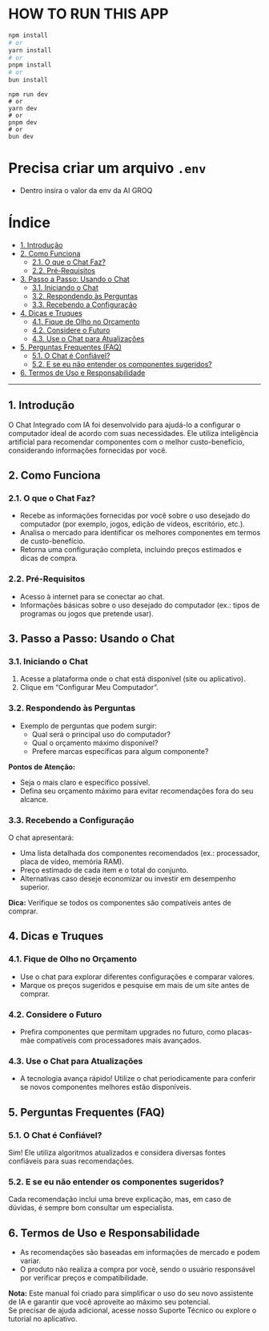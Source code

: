 # HOW TO RUN THIS APP
```bash
npm install 
# or
yarn install
# or
pnpm install
# or
bun install
```


```
npm run dev
# or
yarn dev
# or
pnpm dev
# or
bun dev
```

# Precisa criar um arquivo ```.env```


- Dentro insira o valor da env da AI GROQ 


# Índice
- [1. Introdução](#1-introdução)
- [2. Como Funciona](#2-como-funciona)
  - [2.1. O que o Chat Faz?](#21-o-que-o-chat-faz)
  - [2.2. Pré-Requisitos](#22-pré-requisitos)
- [3. Passo a Passo: Usando o Chat](#3-passo-a-passo-usando-o-chat)
  - [3.1. Iniciando o Chat](#31-iniciando-o-chat)
  - [3.2. Respondendo às Perguntas](#32-respondendo-às-perguntas)
  - [3.3. Recebendo a Configuração](#33-recebendo-a-configuração)
- [4. Dicas e Truques](#4-dicas-e-truques)
  - [4.1. Fique de Olho no Orçamento](#41-fique-de-olho-no-orçamento)
  - [4.2. Considere o Futuro](#42-considere-o-futuro)
  - [4.3. Use o Chat para Atualizações](#43-use-o-chat-para-atualizações)
- [5. Perguntas Frequentes (FAQ)](#5-perguntas-frequentes-faq)
  - [5.1. O Chat é Confiável?](#51-o-chat-é-confiável)
  - [5.2. E se eu não entender os componentes sugeridos?](#52-e-se-eu-não-entender-os-componentes-sugeridos)
- [6. Termos de Uso e Responsabilidade](#6-termos-de-uso-e-responsabilidade)

---

## 1. Introdução
O Chat Integrado com IA foi desenvolvido para ajudá-lo a configurar o computador ideal de acordo com suas necessidades. Ele utiliza inteligência artificial para recomendar componentes com o melhor custo-benefício, considerando informações fornecidas por você.

## 2. Como Funciona

### 2.1. O que o Chat Faz?
- Recebe as informações fornecidas por você sobre o uso desejado do computador (por exemplo, jogos, edição de vídeos, escritório, etc.).
- Analisa o mercado para identificar os melhores componentes em termos de custo-benefício.
- Retorna uma configuração completa, incluindo preços estimados e dicas de compra.

### 2.2. Pré-Requisitos
- Acesso à internet para se conectar ao chat.
- Informações básicas sobre o uso desejado do computador (ex.: tipos de programas ou jogos que pretende usar).

## 3. Passo a Passo: Usando o Chat

### 3.1. Iniciando o Chat
1. Acesse a plataforma onde o chat está disponível (site ou aplicativo).
2. Clique em “Configurar Meu Computador”.

### 3.2. Respondendo às Perguntas
- Exemplo de perguntas que podem surgir:
  - Qual será o principal uso do computador?
  - Qual o orçamento máximo disponível?
  - Prefere marcas específicas para algum componente?

**Pontos de Atenção:**
- Seja o mais claro e específico possível.
- Defina seu orçamento máximo para evitar recomendações fora do seu alcance.

### 3.3. Recebendo a Configuração
O chat apresentará:
- Uma lista detalhada dos componentes recomendados (ex.: processador, placa de vídeo, memória RAM).
- Preço estimado de cada item e o total do conjunto.
- Alternativas caso deseje economizar ou investir em desempenho superior.

**Dica:** Verifique se todos os componentes são compatíveis antes de comprar.

## 4. Dicas e Truques

### 4.1. Fique de Olho no Orçamento
- Use o chat para explorar diferentes configurações e comparar valores.
- Marque os preços sugeridos e pesquise em mais de um site antes de comprar.

### 4.2. Considere o Futuro
- Prefira componentes que permitam upgrades no futuro, como placas-mãe compatíveis com processadores mais avançados.

### 4.3. Use o Chat para Atualizações
- A tecnologia avança rápido! Utilize o chat periodicamente para conferir se novos componentes melhores estão disponíveis.

## 5. Perguntas Frequentes (FAQ)

### 5.1. O Chat é Confiável?
Sim! Ele utiliza algoritmos atualizados e considera diversas fontes confiáveis para suas recomendações.

### 5.2. E se eu não entender os componentes sugeridos?
Cada recomendação inclui uma breve explicação, mas, em caso de dúvidas, é sempre bom consultar um especialista.

## 6. Termos de Uso e Responsabilidade
- As recomendações são baseadas em informações de mercado e podem variar.
- O produto não realiza a compra por você, sendo o usuário responsável por verificar preços e compatibilidade.

**Nota:** Este manual foi criado para simplificar o uso do seu novo assistente de IA e garantir que você aproveite ao máximo seu potencial.  
Se precisar de ajuda adicional, acesse nosso Suporte Técnico ou explore o tutorial no aplicativo.
